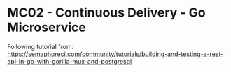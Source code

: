 # MC02 - Continuous Delivery - Go Microservice
Following tutorial from: https://semaphoreci.com/community/tutorials/building-and-testing-a-rest-api-in-go-with-gorilla-mux-and-postgresql